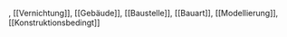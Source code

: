 , [[Vernichtung]], [[Gebäude]], [[Baustelle]], [[Bauart]], [[Modellierung]], [[Konstruktionsbedingt]]